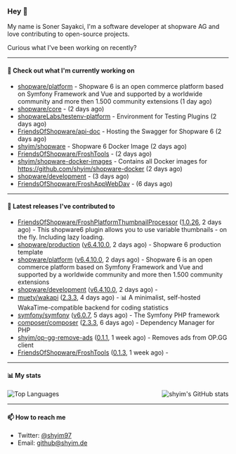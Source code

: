 ### Hey 👋

My name is Soner Sayakci, I'm a software developer at shopware AG and love contributing to open-source projects.

Curious what I've been working on recently?

---

#### 👷 Check out what I'm currently working on

- [shopware/platform](https://github.com/shopware/platform) - Shopware 6 is an open commerce platform based on Symfony Framework and Vue and supported by a worldwide community and more then 1.500 community extensions (1 day ago)
- [shopware/core](https://github.com/shopware/core) -  (2 days ago)
- [shopwareLabs/testenv-platform](https://github.com/shopwareLabs/testenv-platform) - Environment for Testing Plugins (2 days ago)
- [FriendsOfShopware/api-doc](https://github.com/FriendsOfShopware/api-doc) - Hosting the Swagger for Shopware 6 (2 days ago)
- [shyim/shopware](https://github.com/shyim/shopware) - Shopware 6 Docker Image (2 days ago)
- [FriendsOfShopware/FroshTools](https://github.com/FriendsOfShopware/FroshTools) -  (2 days ago)
- [shyim/shopware-docker-images](https://github.com/shyim/shopware-docker-images) - Contains all Docker images for https://github.com/shyim/shopware-docker (2 days ago)
- [shopware/development](https://github.com/shopware/development) -  (3 days ago)
- [FriendsOfShopware/FroshAppWebDav](https://github.com/FriendsOfShopware/FroshAppWebDav) -  (6 days ago)

---

#### 🔭 Latest releases I've contributed to

- [FriendsOfShopware/FroshPlatformThumbnailProcessor](https://github.com/FriendsOfShopware/FroshPlatformThumbnailProcessor) ([1.0.26](https://github.com/FriendsOfShopware/FroshPlatformThumbnailProcessor/releases/tag/1.0.26), 2 days ago) - This shopware6 plugin allows you to use variable thumbnails - on the fly. Including lazy loading.
- [shopware/production](https://github.com/shopware/production) ([v6.4.10.0](https://github.com/shopware/production/releases/tag/v6.4.10.0), 2 days ago) - Shopware 6 production template
- [shopware/platform](https://github.com/shopware/platform) ([v6.4.10.0](https://github.com/shopware/platform/releases/tag/v6.4.10.0), 2 days ago) - Shopware 6 is an open commerce platform based on Symfony Framework and Vue and supported by a worldwide community and more then 1.500 community extensions
- [shopware/development](https://github.com/shopware/development) ([v6.4.10.0](https://github.com/shopware/development/releases/tag/v6.4.10.0), 2 days ago) - 
- [muety/wakapi](https://github.com/muety/wakapi) ([2.3.3](https://github.com/muety/wakapi/releases/tag/2.3.3), 4 days ago) - 📊 A minimalist, self-hosted WakaTime-compatible backend for coding statistics
- [symfony/symfony](https://github.com/symfony/symfony) ([v6.0.7](https://github.com/symfony/symfony/releases/tag/v6.0.7), 5 days ago) - The Symfony PHP framework
- [composer/composer](https://github.com/composer/composer) ([2.3.3](https://github.com/composer/composer/releases/tag/2.3.3), 6 days ago) - Dependency Manager for PHP
- [shyim/op-gg-remove-ads](https://github.com/shyim/op-gg-remove-ads) ([0.1.1](https://github.com/shyim/op-gg-remove-ads/releases/tag/0.1.1), 1 week ago) - Removes ads from OP.GG client
- [FriendsOfShopware/FroshTools](https://github.com/FriendsOfShopware/FroshTools) ([0.1.3](https://github.com/FriendsOfShopware/FroshTools/releases/tag/0.1.3), 1 week ago) - 

---

#### 📊 My stats

<img align="right" alt="shyim's GitHub stats" src="https://github-readme-stats.vercel.app/api?username=shyim&count_private=1&show_icons=true&" />

![Top Languages](https://github-readme-stats.vercel.app/api/top-langs/?username=shyim)

---

#### 📫 How to reach me

- Twitter: [@shyim97](https://twitter.com/shyim97)
- Email: [github@shyim.de](mailto://github@shyim.de)
